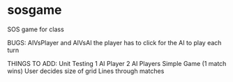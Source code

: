 # sosgame
SOS game for class

BUGS:
AIVsPlayer and AIVsAI the player has to click for the AI to play each turn

THINGS TO ADD:
Unit Testing
1 AI Player 
2 AI Players
Simple Game (1 match wins)
User decides size of grid
Lines through matches
